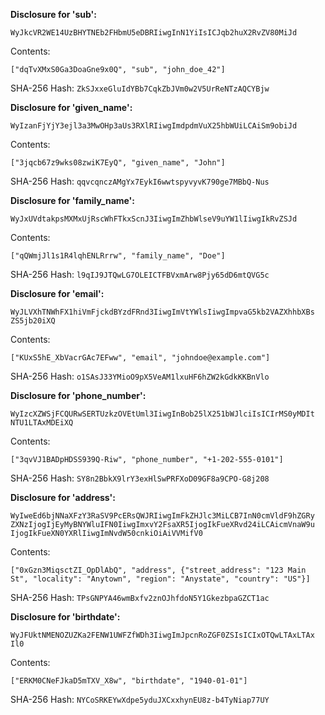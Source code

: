 **Disclosure for 'sub':**

```
WyJkcVR2WE14UzBHYTNEb2FHbmU5eDBRIiwgInN1YiIsICJqb2huX2RvZV80MiJd
```

Contents:

```
["dqTvXMxS0Ga3DoaGne9x0Q", "sub", "john_doe_42"]
```

SHA-256 Hash: `ZkSJxxeGluIdYBb7CqkZbJVm0w2V5UrReNTzAQCYBjw`

**Disclosure for 'given_name':**

```
WyIzanFjYjY3ejl3a3MwOHp3aUs3RXlRIiwgImdpdmVuX25hbWUiLCAiSm9obiJd
```

Contents:

```
["3jqcb67z9wks08zwiK7EyQ", "given_name", "John"]
```

SHA-256 Hash: `qqvcqnczAMgYx7EykI6wwtspyvyvK790ge7MBbQ-Nus`

**Disclosure for 'family_name':**

```
WyJxUVdtakpsMXMxUjRscWhFTkxScnJ3IiwgImZhbWlseV9uYW1lIiwgIkRvZSJd
```

Contents:

```
["qQWmjJl1s1R4lqhENLRrrw", "family_name", "Doe"]
```

SHA-256 Hash: `l9qIJ9JTQwLG7OLEICTFBVxmArw8Pjy65dD6mtQVG5c`

**Disclosure for 'email':**

```
WyJLVXhTNWhFX1hiVmFjckdBYzdFRnd3IiwgImVtYWlsIiwgImpvaG5kb2VAZXhhbXBs
ZS5jb20iXQ
```

Contents:

```
["KUxS5hE_XbVacrGAc7EFww", "email", "johndoe@example.com"]
```

SHA-256 Hash: `o1SAsJ33YMioO9pX5VeAM1lxuHF6hZW2kGdkKKBnVlo`

**Disclosure for 'phone_number':**

```
WyIzcXZWSjFCQURwSERTUzkzOVEtUml3IiwgInBob25lX251bWJlciIsICIrMS0yMDIt
NTU1LTAxMDEiXQ
```

Contents:

```
["3qvVJ1BADpHDSS939Q-Riw", "phone_number", "+1-202-555-0101"]
```

SHA-256 Hash: `SY8n2BbkX9lrY3exHlSwPRFXoD09GF8a9CPO-G8j208`

**Disclosure for 'address':**

```
WyIweEd6bjNNaXFzY3RaSV9PcERsQWJRIiwgImFkZHJlc3MiLCB7InN0cmVldF9hZGRy
ZXNzIjogIjEyMyBNYWluIFN0IiwgImxvY2FsaXR5IjogIkFueXRvd24iLCAicmVnaW9u
IjogIkFueXN0YXRlIiwgImNvdW50cnkiOiAiVVMifV0
```

Contents:

```
["0xGzn3MiqsctZI_OpDlAbQ", "address", {"street_address": "123 Main
St", "locality": "Anytown", "region": "Anystate", "country": "US"}]
```

SHA-256 Hash: `TPsGNPYA46wmBxfv2znOJhfdoN5Y1GkezbpaGZCT1ac`

**Disclosure for 'birthdate':**

```
WyJFUktNMENOZUZKa2FENW1UWFZfWDh3IiwgImJpcnRoZGF0ZSIsICIxOTQwLTAxLTAx
Il0
```

Contents:

```
["ERKM0CNeFJkaD5mTXV_X8w", "birthdate", "1940-01-01"]
```

SHA-256 Hash: `NYCoSRKEYwXdpe5yduJXCxxhynEU8z-b4TyNiap77UY`